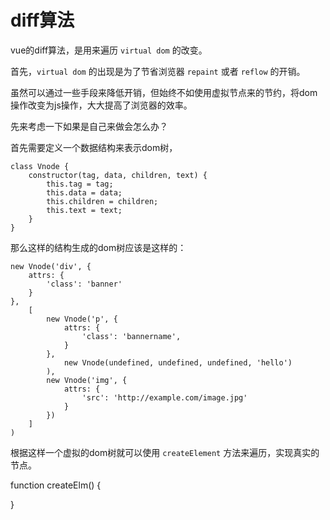 # diff算法

vue的diff算法，是用来遍历 `virtual dom` 的改变。

首先，`virtual dom` 的出现是为了节省浏览器 `repaint` 或者 `reflow` 的开销。

虽然可以通过一些手段来降低开销，但始终不如使用虚拟节点来的节约，将dom操作改变为js操作，大大提高了浏览器的效率。

先来考虑一下如果是自己来做会怎么办？

首先需要定义一个数据结构来表示dom树，

    class Vnode {
        constructor(tag, data, children, text) {
            this.tag = tag;
            this.data = data;
            this.children = children;
            this.text = text;
        }
    }

那么这样的结构生成的dom树应该是这样的：

    new Vnode('div', {
        attrs: {
            'class': 'banner'
        }
    },
        [
            new Vnode('p', {
                attrs: {
                    'class': 'bannername',
                }
            },
                new Vnode(undefined, undefined, undefined, 'hello')
            ),
            new Vnode('img', {
                attrs: {
                    'src': 'http://example.com/image.jpg'
                }
            })
        ]
    )

根据这样一个虚拟的dom树就可以使用 `createElement` 方法来遍历，实现真实的节点。

function createElm() {

}





